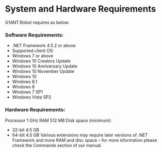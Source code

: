 # System and Hardware Requirements

G1ANT.Robot requires as below:

### Software Requirements:

* .NET Framework 4.5.2 or above
* Supported client OS:
* Windows 7 or above
* Windows 10 Creators Update
* Windows 10 Anniversary Update
* Windows 10 November Update
* Windows 10
* Windows 8.1
* Windows 8
* Windows 7 SP1
* Windows Vista SP2

### Hardware Requirements:

Processor 1 GHz
RAM 512 MB
Disk space (minimum): 
- 32-bit 4.5 GB
- 64-bit 4.5 GB
Various extensions may require later versions of .NET Framework and more RAM and disc space – for more information please check the Commands section of our manual.
